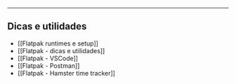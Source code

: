 ****
## Dicas e utilidades
- [[Flatpak runtimes e setup]]
- [[Flatpak - dicas e utilidades]]
- [[Flatpak - VSCode]]
- [[Flatpak - Postman]]
- [[Flatpak - Hamster time tracker]]